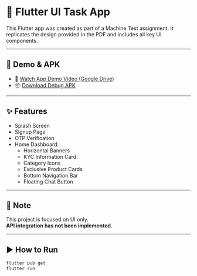 # 📱 Flutter UI Task App

This Flutter app was created as part of a Machine Test assignment. It replicates the design provided in the PDF and includes all key UI components.

---

## 📂 Demo & APK 

- 🔗 [Watch App Demo Video (Google Drive)]([https://drive.google.com/your-video-link-here](https://drive.google.com/file/d/1K2sOoq5wsIVw_eqexwb6nKE2PGDN_TSY/view?usp=drivesdk))
- 📦 [Download Debug APK]([https://drive.google.com/your-apk-link-here](https://drive.google.com/file/d/1K3_b1-4a51uii_1UCA5-beOfZ-q3n64h/view?usp=drivesdk))

---

## ✨ Features

- Splash Screen  
- Signup Page  
- OTP Verification  
- Home Dashboard:
  - Horizontal Banners  
  - KYC Information Card  
  - Category Icons  
  - Exclusive Product Cards  
  - Bottom Navigation Bar  
  - Floating Chat Button  

---

## 🚫 Note

This project is focused on UI only.  
**API integration has not been implemented**.

---

## ▶️ How to Run

```bash
flutter pub get
flutter run
